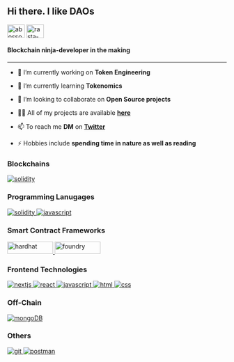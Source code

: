 <h2 align="left">Hi there. I like DAOs</h2>

<p align="left">
<a href="https://x.com/Dave167372Rasta" target="blank"><img align="center" src="https://raw.githubusercontent.com/rahuldkjain/github-profile-readme-generator/master/src/images/icons/Social/twitter.svg" alt="abossofmyself" height="30" width="40" /></a>
<a href="https://dev.to/uraeustriforce" target="blank"><img align="center" src="https://dev-to-uploads.s3.amazonaws.com/uploads/logos/resized_logo_UQww2soKuUsjaOGNB38o.png" alt="rasta-dave" height="31" width="40" /></a>&nbsp



<h4 align="left">Blockchain ninja-developer in the making </h4>


---


- 🔭 I’m currently working on **Token Engineering**

- 🌱 I’m currently learning **Tokenomics**

- 👯 I’m looking to collaborate on **Open Source projects**

- 👨‍💻 All of my projects are available [**here**](https://github.com/rasta-dave?tab=repositories)

- 📫 To reach me **DM** on [**Twitter**](https://x.com/Dave167372Rasta)

- ⚡ Hobbies include **spending time in nature as well as reading**



<h3 align="left">Blockchains</h3>
<p align="left">
    <a href="https://ethereum.org/en/" target="_blank" rel="noreferrer"> <img src="https://img.shields.io/badge/Ethereum-3C3C3D?style=for-the-badge&logo=Ethereum&logoColor=white" alt="solidity"/> </a>
</p>


<h3 align="left">Programming Lanugages</h3>
 <a href="https://docs.soliditylang.org/en/latest/" target="_blank" rel="noreferrer"> <img src="https://img.shields.io/badge/Solidity-e6e6e6?style=for-the-badge&logo=solidity&logoColor=black" alt="solidity"/> </a>
 <a href="https://developer.mozilla.org/en-US/docs/Web/JavaScript" target="_blank" rel="noreferrer"> <img src="https://img.shields.io/badge/JavaScript-323330?style=for-the-badge&logo=javascript&logoColor=F7DF1E" alt="javascript"/> </a>


 <h3 align="left">Smart Contract Frameworks</h3>
 <a href="https://hardhat.org/" target="_blank" rel="noreferrer"> <img src="https://img.shields.io/badge/HardHat-yellow?style=flat-square&logo=Ethereum&logoColor=black" alt="hardhat" height="28" width="105"/> </a>
 <a href="https://book.getfoundry.sh/" target="_blank" rel="noreferrer"> <img src="https://img.shields.io/badge/Foundry-orange?style=flat-square&logo=Ethereum&logoColor=black" alt="foundry" height="28" width="105"/> </a>
 
 
 <h3 align="left">Frontend Technologies</h3>
 <a href="https://nextjs.org/" target="_blank" rel="noreferrer"> <img src="https://img.shields.io/badge/next.js-000000?style=for-the-badge&logo=nextdotjs&logoColor=white" alt="nextjs"/> </a>
  <a href="https://reactjs.org/" target="_blank" rel="noreferrer"> <img src="https://img.shields.io/badge/React-20232A?style=for-the-badge&logo=react&logoColor=61DAFB" alt="react"/> </a>
  <a href="https://developer.mozilla.org/en-US/docs/Web/JavaScript" target="_blank" rel="noreferrer"> <img src="https://img.shields.io/badge/JavaScript-323330?style=for-the-badge&logo=javascript&logoColor=F7DF1E" alt="javascript"/> </a>
  <a href="https://www.w3.org/html/" target="_blank" rel="noreferrer"> <img src="https://img.shields.io/badge/HTML5-E34F26?style=for-the-badge&logo=html5&logoColor=white" alt="html"/> </a>
  <a href="https://www.w3schools.com/css/" target="_blank" rel="noreferrer"> <img src="https://img.shields.io/badge/CSS3-1572B6?style=for-the-badge&logo=css3&logoColor=white" alt="css"/> </a>


  <h3 align="left">Off-Chain</h3>
<p align="left">
  <a href="https://chain.link/" target="_blank" rel="noreferrer"> <img src="https://img.shields.io/badge/chainlink-375BD2?style=for-the-badge&logo=chainlink&logoColor=white" alt="mongoDB"/> </a>
</p>


<h3 align="left">Others</h3>
<p align="left">
  <a href="https://git-scm.com/" target="_blank" rel="noreferrer"> <img src="https://img.shields.io/badge/GIT-E44C30?style=for-the-badge&logo=git&logoColor=white" alt="git"/> </a>
  <a href="https://postman.com" target="_blank" rel="noreferrer"> <img src="https://img.shields.io/badge/Postman-FF6C37?style=for-the-badge&logo=Postman&logoColor=white" alt="postman"/> </a>
</p>
